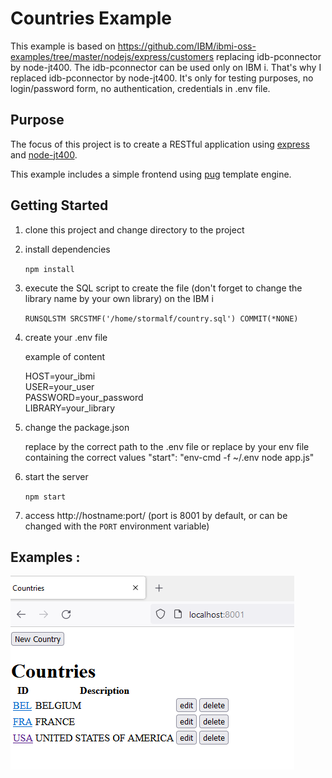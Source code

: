 # Countries Example

This example is based on https://github.com/IBM/ibmi-oss-examples/tree/master/nodejs/express/customers replacing idb-pconnector by node-jt400.
The idb-pconnector can be used only on IBM i. That's why I replaced idb-pconnector by node-jt400.
It's only for testing purposes, no login/password form, no authentication, credentials in .env file.

## Purpose

The focus of this project is to create a RESTful application using [express](https://www.npmjs.com/package/express) and [node-jt400](https://www.npmjs.com/package/node-jt400).

This example includes a simple frontend using [pug](https://www.npmjs.com/package/pug) template engine.

## Getting Started

1. clone this project and change directory to the project

2. install dependencies

   `npm install`

3. execute the SQL script to create the file (don't forget to change the library name by your own library)
   on the IBM i

   `RUNSQLSTM SRCSTMF('/home/stormalf/country.sql') COMMIT(*NONE)`

4. create your .env file

   example of content

   HOST=your_ibmi\
   USER=your_user\
   PASSWORD=your_password\
   LIBRARY=your_library

5. change the package.json

   replace by the correct path to the .env file or replace by your env file containing the correct values
   "start": "env-cmd -f ~/.env node app.js"

6. start the server

   `npm start`

7. access http://hostname:port/ (port is 8001 by default, or can be changed with the `PORT` environment variable)

## Examples :

![list of countries](https://github.com/stormalf/nodejs-ibmi-examples/blob/main/country_example/country.png)
